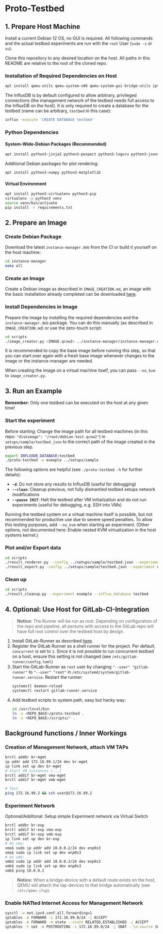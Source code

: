 # Proto-Testbed

## 1. Prepare Host Machine

Install a current Debian 12 OS, no GUI is required. All following commands and
the actual testbed experiments are run with the `root` User (`sudo -s` or `su`).

Clone this repository to any desired location on the host. All paths in this
README are relative to the root of the cloned repo.

### Installation of Required Dependencies on Host
```bash
apt install qemu-utils qemu-system-x86 qemu-system-gui bridge-utils iptables net-tools genisoimage python3 iproute2 influxdb influxdb-client make socat
```

The InfluxDB is by default configured to allow arbitrary, privileged connections (the management network of the testbed needs full access to the InfluxDB on the host).
It is only required to create a database for the testbed (name can be arbitrary, `testbed` in this case):
```bash
influx -execute 'CREATE DATABASE testbed'
```

### Python Dependencies
#### System-Wide-Debian Packages (Recommended)
```bash
apt install python3-jinja2 python3-pexpect python3-loguru python3-jsonschema python3-influxdb python3-psutil
```

Additional Debian packages for plot rendering:
```bash
apt install python3-numpy python3-matplotlib
```

#### Virtual Environment
```bash
apt install python3-virtualenv python3-pip
virtualenv -p python3 venv
source venv/bin/activate
pip install -r requirements.txt
```

## 2. Prepare an Image

### Create Debian Package
Download the latest `instance-manager.deb` from the CI or build it yourself on
the host machine:
```bash
cd instance-manager
make all
```

### Create an Image
Create a Debian image as described in `IMAGE_CREATION.md`, an image with the
basic installation already completed can be downloaded [here](https://cloud.martin-ot.de/s/gDEtxtCAGbwFYwz).

### Install Dependencies in Image
Prepare the image by installing the required dependencies and the `instance-manager.deb` package. You can do this manually (as described in `IMAGE_CREATION.md`) or use the zero-touch script:
```bash
cd scripts
./image_creator.py <IMAGE.qcow2> ../instance-manager/instance-manager.deb
```
It is recommended to copy the base image before running this step, so that you
can start over again with a fresh base image whenever changes to the image or the
instance-manager are needed.

When creating the image on a virtual machine itself, you can pass `--no_kvm` to `image_creater.py`.

## 3. Run an Example

**Remember:** Only one testbed can be executed on the host at any given time!

### Start the experiment
Before starting: Change the image path for all testbed machines (in this repo: `"diskimage": "/root/debian-test.qcow2"`) in `setups/sample/testbed.json` to the correct path of the image created in the previous step.

```bash
export INFLUXDB_DATABASE=testbed
./proto-testbed -e exmaple ../setups/sample
```
The following options are helpful (see `./proto-testbed -h` for further details):
- **`-d`**: Do not store any results to InfluxDB (useful for debugging)
- **`--clean`**: Cleanup previous, not fully dismantled testbed setups network modifications
- **`--pause INIT`**: Halt the testbed after VM initialization and do not run experiments (useful for debugging, e.g. SSH into VMs)

Running the testbed system on a virtual machine itself is possible, but not recommended for productive use due to severe speed penalties. To allow this testing purposes, add `--no_kvm` when starting an experiment. (Other options, not documented here: Enable nested KVM virtualization in the host systems kernel.)

### Plot and/or Export data
```bash
cd scripts
./result_renderer.py --config ../setups/sample/testbed.json --experiment example --influx_database testbed --renderout ./plots # Render matplotlib plots to ./plots
./result_export.py -config ../setups/sample/testbed.json --experiment example --influx_database testbed --output ./csvs # Export experiment data as CSV to ./csvs
```

### Clean up
```bash
cd scripts
./result_cleanup.py --experiment example --influx_database testbed
```

## 4. Optional: Use Host for GitLab-CI-Integration

> **Notice:** The Runner will be run as root. Depending on configuration of the repo and pipeline, all persons with access to the GitLab repo will have full root control over the testbed host by design. 

1. Install GitLab-Runner as described [here](https://docs.gitlab.com/runner/install/linux-repository.html).
2. Register the GitLab Runner as a shell runner for the project. Per default, `concurrent` is set to `1`. Since it is not possible to run concurrent testbed on a host, ensure this setting is not changed (see `/etc/gitlab-runner/config.toml`)
3. Start the GitLab-Runner as `root` user by changing `"--user" "gitlab-runner"` to `"--user" "root"` in `/etc/systemd/system/gitlab-runner.service`. Restart the runner:
    ```bash
    systemctl daemon-reload
    systemctl restart gitlab-runner.service
    ```
3. Add testbed scripts to system path, easy but hacky way:
    ```bash
    cd /usr/local/bin
    ln -s <REPO_BASE>/proto-testbed .
    ln -s <REPO_BASE>/scripts/* .
    ```

## Background functions / Inner Workings

### Creation of Management Network, attach VM TAPs
```bash
brctl addbr br-mgmt
ip addr add 172.16.99.1/24 dev br-mgmt
ip link set up dev br-mgmt
# Start VM instances [...]
brctl addif br-mgmt vma-mgmt
brctl addif br-mgmt vmb-mgmt

# Test
ping 172.16.99.2 && ssh user@172.16.99.2
```

### Experiment Network
Optional/Additonal: Setup simple Experiment network via Virtual Switch 
```bash
brctl addbr br-exp
brctl addif br-exp vma-exp
brctl addif br-exp vmb-exp
ip link set up dev br-exp
# On vma:
vma$ sudo ip addr add 10.0.0.2/24 dev enp0s3
vma$ sudo ip link set up dev enp0s3
# On vmb:
vmb$ sudo ip addr add 10.0.0.3/24 dev enp0s3
vmb$ sudo ip link set up dev enp0s3
vmb$ ping 10.0.0.2
```

> **Notice:** When a bridge-device with a default route exists on the host,
> QEMU will attach the tap-devices to that bridge automatically 
> (see `/etc/qemu-ifup`).

### Enable NATted Internet Access for Management Network
```bash
sysctl -w net.ipv4.conf.all.forwarding=1
iptables -A FORWARD -s 172.16.99.0/24 -j ACCEPT
iptables -A FORWARD -m state --state RELATED,ESTABLISHED -j ACCEPT
iptables -t nat -A POSTROUTING -s 172.16.99.0/24 -j SNAT --to-source 10.2.30.20
```
